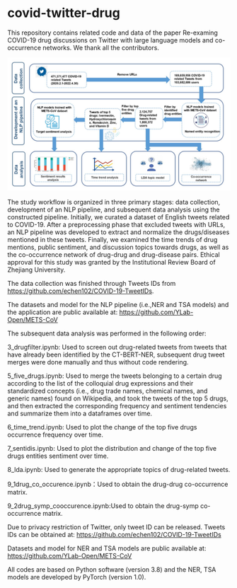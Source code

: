 # covid-twitter-drug
This repository contains related code and data of the paper Re-examing COVID-19 drug discussions on Twitter with large language models and co-occurrence networks. We thank all the contributors.

![image](https://github.com/zju-liwanxin/covid-twitter-drug/blob/main/Flowchart.jpg)

The study workflow is organized in three primary stages: data collection, development of an NLP pipeline, and subsequent data analysis using the constructed pipeline. Initially, we curated a dataset of English tweets related to COVID-19. After a preprocessing phase that excluded tweets with URLs, an NLP pipeline was developed to extract and normalize the drugs/diseases mentioned in these tweets. Finally, we examined the time trends of drug mentions, public sentiment, and discussion topics towards drugs, as well as the co-occurrence network of drug-drug and drug-disease pairs. Ethical approval for this study was granted by the Institutional Review Board of Zhejiang University.

The data collection was finished through Tweets IDs from https://github.com/echen102/COVID-19-TweetIDs.

The datasets and model for the NLP pipeline (i.e.,NER and TSA models) and the application are public available at:  https://github.com/YLab-Open/METS-CoV

The subsequent data analysis was performed in the following order:

3_drugfilter.ipynb: Used to screen out drug-related tweets from tweets that have already been identified by the CT-BERT-NER, subsequent drug tweet merges were done manually and thus without code rendering.

5_five_drugs.ipynb: Used to merge the tweets belonging to a certain drug according to the list of the colloquial drug expressions and their standardized concepts (i.e., drug trade names, chemical names, and generic names) found on Wikipedia, and took the tweets of the top 5 drugs, and then extracted the corresponding frequency and sentiment tendencies and summarize them into a dataframes over time.

6_time_trend.ipynb: Used to plot the change of the top five drugs occurrence frequency over time.

7_sentidis.ipynb: Used to plot the distribution and change of the top five drugs entities sentiment over time.

8_lda.ipynb: Used to generate the appropriate topics of drug-related tweets.

9_1drug_co_occurence.ipynb：Used to obtain the drug-drug co-occurrence matrix.

9_2drug_symp_cooccurence.ipynb:Used to obtain the drug-symp co-occurrence matrix.

Due to privacy restriction of Twitter, only tweet ID can be released. Tweets IDs can be obtained at: https://github.com/echen102/COVID-19-TweetIDs

Datasets and model for NER and TSA models are public available at:  https://github.com/YLab-Open/METS-CoV

All codes are based on Python software (version 3.8) and the NER, TSA models are developed by PyTorch (version 1.0).
